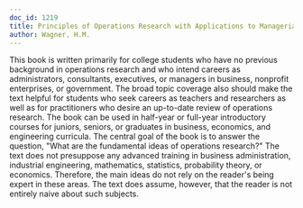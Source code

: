```yaml
---
doc_id: 1219
title: Principles of Operations Research with Applications to Managerial Decisions
author: Wagner, H.M.
---
```


This book is written primarily for college students who have no previous
background in operations research and who intend careers as administrators,
consultants, executives, or managers in business, nonprofit enterprises, or
government.  The broad topic coverage also should make the text helpful for
students who seek careers as teachers and researchers as well as for 
practitioners who desire an up-to-date review of operations research.  The
book can be used in half-year or full-year introductory courses for juniors,
seniors, or graduates in business, economics, and engineering curricula.
  The central goal of the book is to answer the question, "What are the
fundamental ideas of operations research?"  The text does not presuppose any
advanced training in business administration, industrial engineering,
mathematics, statistics, probability theory, or economics.  Therefore, the
main ideas do not rely on the reader's being expert in these areas.  The
text does assume, however, that the reader is not entirely naive about such
subjects.